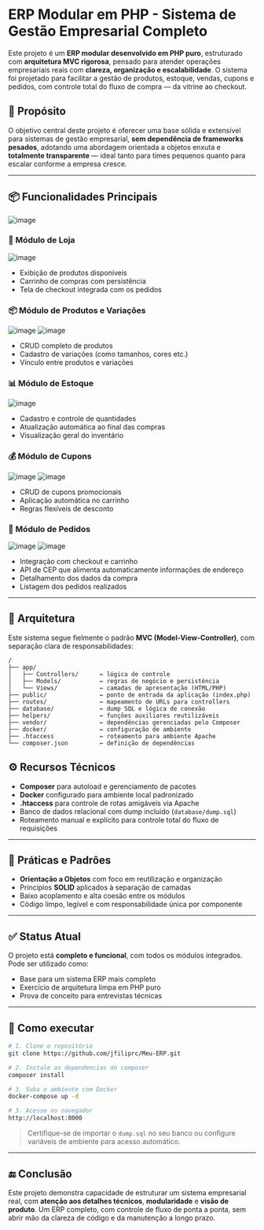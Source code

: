 # ERP Modular em PHP - Sistema de Gestão Empresarial Completo

Este projeto é um **ERP modular desenvolvido em PHP puro**, estruturado com **arquitetura MVC rigorosa**, pensado para atender operações empresariais reais com **clareza, organização e escalabilidade**. O sistema foi projetado para facilitar a gestão de produtos, estoque, vendas, cupons e pedidos, com controle total do fluxo de compra — da vitrine ao checkout.

## 🧠 Propósito

O objetivo central deste projeto é oferecer uma base sólida e extensível para sistemas de gestão empresarial, **sem dependência de frameworks pesados**, adotando uma abordagem orientada a objetos enxuta e **totalmente transparente** — ideal tanto para times pequenos quanto para escalar conforme a empresa cresce.

---

## 📦 Funcionalidades Principais
![image](https://github.com/user-attachments/assets/ac311bca-1c10-47f5-99b8-13a842940465)


### 🏪 Módulo de Loja
![image](https://github.com/user-attachments/assets/603bfc39-b59c-45aa-9d0b-8488f652136e)
- Exibição de produtos disponíveis
- Carrinho de compras com persistência
- Tela de checkout integrada com os pedidos



### 📦 Módulo de Produtos e Variações
![image](https://github.com/user-attachments/assets/786e2325-ecf1-4026-b5e5-7274dc0d98f1)
![image](https://github.com/user-attachments/assets/41046c83-c614-4733-8ccc-69532316cd4c)
- CRUD completo de produtos
- Cadastro de variações (como tamanhos, cores etc.)
- Vínculo entre produtos e variações

### 📊 Módulo de Estoque
![image](https://github.com/user-attachments/assets/ff62516c-2540-4cb9-9449-2ae3b5dc97d4)
- Cadastro e controle de quantidades
- Atualização automática ao final das compras
- Visualização geral do inventário

### 💰 Módulo de Cupons
![image](https://github.com/user-attachments/assets/49cde535-8d5e-431e-9521-00841bc21acc)
![image](https://github.com/user-attachments/assets/20d554f8-1f63-4a57-9502-dc6f99a68bc6)
- CRUD de cupons promocionais
- Aplicação automática no carrinho
- Regras flexíveis de desconto

### 📑 Módulo de Pedidos
![image](https://github.com/user-attachments/assets/f7bc12b9-64ee-47f9-90fe-3c8c075d787e)
![image](https://github.com/user-attachments/assets/208b17dc-9876-46bd-8b1b-13c71bfa13b7)
- Integração com checkout e carrinho
- API de CEP que alimenta automaticamente informações de endereço
- Detalhamento dos dados da compra
- Listagem dos pedidos realizados

---

## 🧱 Arquitetura

Este sistema segue fielmente o padrão **MVC (Model-View-Controller)**, com separação clara de responsabilidades:

```
/
├── app/
│   ├── Controllers/      ← lógica de controle
│   ├── Models/           ← regras de negócio e persistência
│   └── Views/            ← camadas de apresentação (HTML/PHP)
├── public/               ← ponto de entrada da aplicação (index.php)
├── routes/               ← mapeamento de URLs para controllers
├── database/             ← dump SQL e lógica de conexão
├── helpers/              ← funções auxiliares reutilizáveis
├── vendor/               ← dependências gerenciadas pelo Composer
├── docker/               ← configuração de ambiente
├── .htaccess             ← roteamento para ambiente Apache
└── composer.json         ← definição de dependências
```

## ⚙️ Recursos Técnicos

- **Composer** para autoload e gerenciamento de pacotes
- **Docker** configurado para ambiente local padronizado
- **.htaccess** para controle de rotas amigáveis via Apache
- Banco de dados relacional com dump incluído (`database/dump.sql`)
- Roteamento manual e explícito para controle total do fluxo de requisições

---

## 🧪 Práticas e Padrões

- **Orientação a Objetos** com foco em reutilização e organização
- Princípios **SOLID** aplicados à separação de camadas
- Baixo acoplamento e alta coesão entre os módulos
- Código limpo, legível e com responsabilidade única por componente

---

## ✅ Status Atual

O projeto está **completo e funcional**, com todos os módulos integrados. Pode ser utilizado como:

- Base para um sistema ERP mais completo
- Exercício de arquitetura limpa em PHP puro
- Prova de conceito para entrevistas técnicas

---

## 🧭 Como executar

```bash
# 1. Clone o repositório
git clone https://github.com/jfiliprc/Meu-ERP.git

# 2. Instale as dependencias do composer
composer install

# 3. Suba o ambiente com Docker
docker-compose up -d

# 3. Acesse no navegador
http://localhost:8000
```

> Certifique-se de importar o `dump.sql` no seu banco ou configure variáveis de ambiente para acesso automático.

---

## 🔚 Conclusão

Este projeto demonstra capacidade de estruturar um sistema empresarial real, com **atenção aos detalhes técnicos**, **modularidade** e **visão de produto**. Um ERP completo, com controle de fluxo de ponta a ponta, sem abrir mão da clareza de código e da manutenção a longo prazo.
